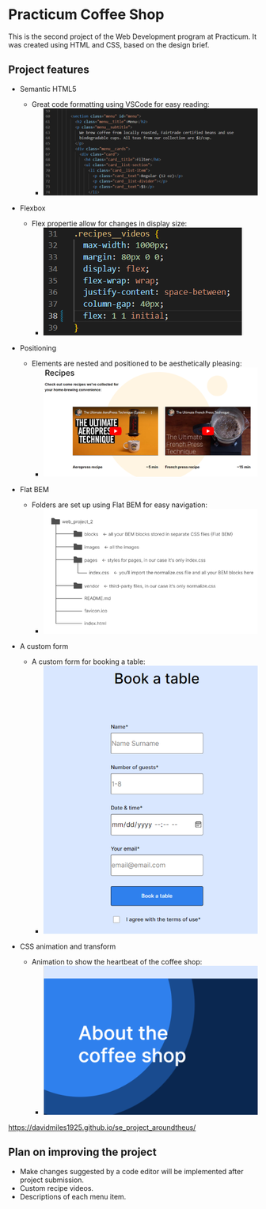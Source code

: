 # Practicum Coffee Shop

This is the second project of the Web Development program at Practicum. It was created using HTML and CSS, based on the design brief.

## Project features

- Semantic HTML5

  - Great code formatting using VSCode for easy reading:
    - ![Semantics](./images/readme_semantics.png)

- Flexbox

  - Flex propertie allow for changes in display size:
    - ![Flex](./images/readme_flexbox.png)

- Positioning

  - Elements are nested and positioned to be aesthetically pleasing:
    - ![Positioning](./images/readme_positioning.png)

- Flat BEM

  - Folders are set up using Flat BEM for easy navigation:
    - ![BEM](./images/readme_BEM.png)

- A custom form

  - A custom form for booking a table:
    - ![Form](/images/readme_form.png)

- CSS animation and transform
  - Animation to show the heartbeat of the coffee shop:
    - ![Animation](./images/readme_animation.png)
    
https://davidmiles1925.github.io/se_project_aroundtheus/

## Plan on improving the project

- Make changes suggested by a code editor will be implemented after project submission.
- Custom recipe videos.
- Descriptions of each menu item.
